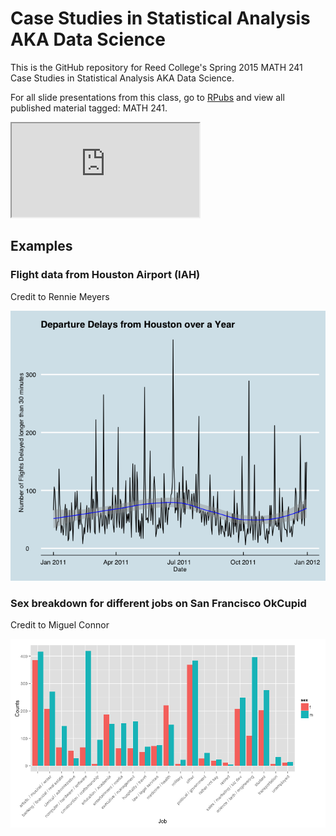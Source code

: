 # Case Studies in Statistical Analysis AKA Data Science

This is the GitHub repository for Reed College's Spring 2015 MATH 241 Case Studies in Statistical Analysis AKA Data Science.  

For all slide presentations from this class, go to [RPubs](http://rpubs.com/rudeboybert/) and view all published material tagged: MATH 241.


<iframe src="https://docs.google.com/spreadsheets/d/1HQPtHvPLQl_meSeJK372oXmkY7BVD4rCOamMSwTfaBI/pubhtml?gid=0&amp;single=true&amp;widget=true&amp;headers=false"></iframe>



                               


## Examples

### Flight data from Houston Airport (IAH)

Credit to Rennie Meyers

![](README_files/figure-html/unnamed-chunk-2-1.png) 

### Sex breakdown for different jobs on San Francisco OkCupid

Credit to Miguel Connor

![](README_files/figure-html/unnamed-chunk-3-1.png) 
